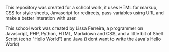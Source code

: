 This repository was created for a school work, it uses HTML for markup, CSS for style sheets, Javascript for redirects, pass variables using URL and make a better interation with user.

This school work was created by Lissa Ferreira, a programmer on Javascript, PHP, Python, HTML, Markdown and CSS, and a little bit of Shell Script (echo "Hello World") and Java (i dont want to write the Java`s Hello World)

